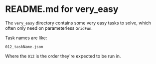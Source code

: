 # README.md for very_easy

The `very_easy` directory contains some very easy tasks to solve, which often
only need on parameterless `GridFun`.

Task names are like:

    012_taskName.json

Where the `012` is the order they're expected to be run in.
